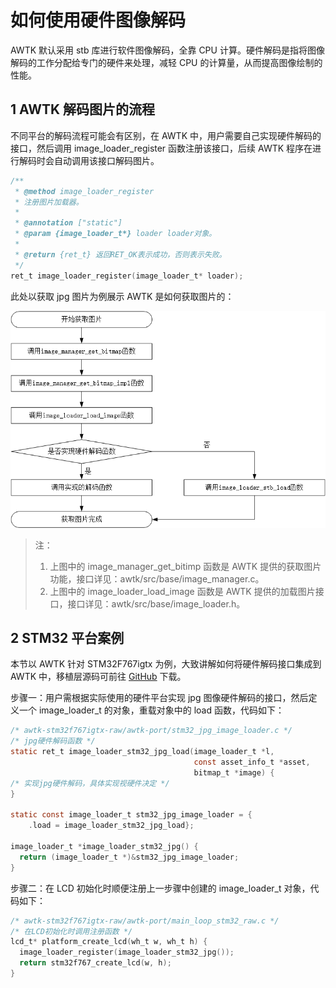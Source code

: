 # 如何使用硬件图像解码

AWTK 默认采用 stb 库进行软件图像解码，全靠 CPU 计算。硬件解码是指将图像解码的工作分配给专门的硬件来处理，减轻 CPU 的计算量，从而提高图像绘制的性能。

## 1 AWTK 解码图片的流程

不同平台的解码流程可能会有区别，在 AWTK 中，用户需要自己实现硬件解码的接口，然后调用 image_loader_register 函数注册该接口，后续 AWTK 程序在进行解码时会自动调用该接口解码图片。

```c
/**
 * @method image_loader_register
 * 注册图片加载器。
 *
 * @annotation ["static"]
 * @param {image_loader_t*} loader loader对象。
 *
 * @return {ret_t} 返回RET_OK表示成功，否则表示失败。
 */
ret_t image_loader_register(image_loader_t* loader);
```

此处以获取 jpg 图片为例展示 AWTK 是如何获取图片的：

![获取图片流程](./images/get_image.png)

> 注：
> 1. 上图中的 image_manager_get_bitimp 函数是 AWTK 提供的获取图片功能，接口详见：awtk/src/base/image_manager.c。
> 2. 上图中的 image_loader_load_image 函数是 AWTK 提供的加载图片接口，接口详见：awtk/src/base/image_loader.h。

## 2 STM32 平台案例

本节以 AWTK 针对 STM32F767igtx 为例，大致讲解如何将硬件解码接口集成到 AWTK 中，移植层源码可前往 [GitHub](https://guihub.com/zlgopen/awtk-stm32f767igtx-raw) 下载。

步骤一：用户需根据实际使用的硬件平台实现 jpg 图像硬件解码的接口，然后定义一个 image_loader_t 的对象，重载对象中的 load 函数，代码如下：

```c
/* awtk-stm32f767igtx-raw/awtk-port/stm32_jpg_image_loader.c */
/* jpg硬件解码函数 */
static ret_t image_loader_stm32_jpg_load(image_loader_t *l,
                                         const asset_info_t *asset,
                                         bitmap_t *image) {
/* 实现jpg硬件解码，具体实现视硬件决定 */
}

static const image_loader_t stm32_jpg_image_loader = {
    .load = image_loader_stm32_jpg_load};

image_loader_t *image_loader_stm32_jpg() {
  return (image_loader_t *)&stm32_jpg_image_loader;
}
```

步骤二：在 LCD 初始化时顺便注册上一步骤中创建的 image_loader_t 对象，代码如下：

```c
/* awtk-stm32f767igtx-raw/awtk-port/main_loop_stm32_raw.c */
/* 在LCD初始化时调用注册函数 */
lcd_t* platform_create_lcd(wh_t w, wh_t h) {
  image_loader_register(image_loader_stm32_jpg());
  return stm32f767_create_lcd(w, h);
}
```

